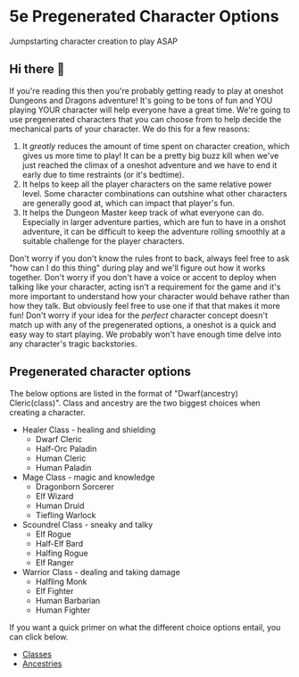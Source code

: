 5e Pregenerated Character Options
======
Jumpstarting character creation to play ASAP

## Hi there 👋
If you're reading this then you're probably getting ready to play at oneshot Dungeons and Dragons adventure! It's going to be tons of fun and YOU playing YOUR character will help everyone have a great time. We're going to use pregenerated characters that you can choose from to help decide the mechanical parts of your character. We do this for a few reasons:

1) It *greatly* reduces the amount of time spent on character creation, which gives us more time to play! It can be a pretty big buzz kill when we've just reached the climax of a oneshot adventure and we have to end it early due to time restraints (or it's bedtime).
2) It helps to keep all the player characters on the same relative power level. Some character combinations can outshine what other characters are generally good at, which can impact that player's fun.
3) It helps the Dungeon Master keep track of what everyone can do. Especially in larger adventure parties, which are fun to have in a onshot adventure, it can be difficult to keep the adventure rolling smoothly at a suitable challenge for the player characters.


Don't worry if you don't know the rules front to back, always feel free to ask "how can I do this thing" during play and we'll figure out how it works together. 
Don't worry if you don't have a voice or accent to deploy when talking like your character, acting isn't a requirement for the game and it's more important to understand how your character would behave rather than how they talk. But obviously feel free to use one if that that makes it more fun!
Don't worry if your idea for the *perfect* character concept doesn't match up with any of the pregenerated options, a oneshot is a quick and easy way to start playing. We probably won't have enough time delve into any character's tragic backstories.

## Pregenerated character options
The below options are listed in the format of "Dwarf(ancestry) Cleric(class)". Class and ancestry are the two biggest choices when creating a character.

- Healer Class - healing and shielding
  - Dwarf Cleric
  - Half-Orc Paladin
  - Human Cleric
  - Human Paladin
- Mage Class - magic and knowledge
  - Dragonborn Sorcerer
  - Elf Wizard
  - Human Druid
  - Tiefling Warlock
- Scoundrel Class - sneaky and talky
  - Elf Rogue
  - Half-Elf Bard
  - Halfing Rogue
  - Elf Ranger
- Warrior Class - dealing and taking damage
  - Halfling Monk
  - Elf Fighter
  - Human Barbarian
  - Human Fighter

If you want a quick primer on what the different choice options entail, you can click below.
- [Classes](./character-options/5e-classes.html)
- [Ancestries](./character-options/5e-ancestries.html)
